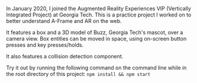 In January 2020, I joined the Augmented Reality Experiences VIP (Vertically Integrated Project) at Georgia Tech. This is a practice project I worked on to better understand A-Frame and AR on the web. 

It features a box and a 3D model of Buzz, Georgia Tech's mascot, over a camera view. Box entities can be moved in space, using on-screen button presses and key presses/holds. 

It also features a collision detection component. 

Try it out by running the following command on the command line while in the root directory of this project: `npm install && npm start`
